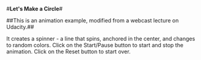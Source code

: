 #**Let's Make a Circle**#

##This is an animation example, modified from a webcast lecture on Udacity.##

It creates a spinner - a line that spins, anchored in the center, and changes to random colors.
Click on the Start/Pause button to start and stop the animation.
Click on the Reset button to start over.

